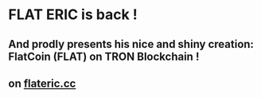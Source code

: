 # FLAT ERIC is back !
## And prodly presents his nice and shiny creation: FlatCoin (FLAT) on TRON Blockchain !

## on [flateric.cc](http://flateric.cc)
